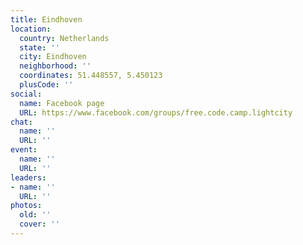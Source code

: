 ```yaml
---
title: Eindhoven
location:
  country: Netherlands
  state: ''
  city: Eindhoven
  neighborhood: ''
  coordinates: 51.448557, 5.450123
  plusCode: ''
social:
  name: Facebook page
  URL: https://www.facebook.com/groups/free.code.camp.lightcity
chat:
  name: ''
  URL: ''
event:
  name: ''
  URL: ''
leaders:
- name: ''
  URL: ''
photos:
  old: ''
  cover: ''
---
```

